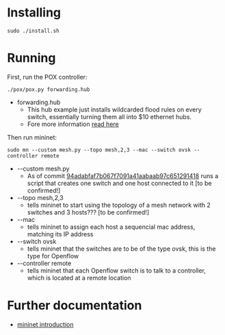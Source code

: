 # Installing
    sudo ./install.sh

# Running
First, run the POX controller:

    ./pox/pox.py forwarding.hub

- forwarding.hub
  - This hub example just installs wildcarded flood rules on every switch, essentially turning them all into $10 ethernet hubs.
  - Fore more information [read here](https://openflow.stanford.edu/display/ONL/POX+Wiki#POXWiki-forwarding.hub)

Then run mininet:

    sudo mn --custom mesh.py --topo mesh,2,3 --mac --switch ovsk --controller remote

- --custom mesh.py
  - As of commit [94adabfaf7b067f7091a41aabaab97c651291418](https://github.com/cs-543/OpenBlow/commit/94adabfaf7b067f7091a41aabaab97c651291418) runs a script that creates one switch and one host connected to it [to be confirmed!]
- --topo mesh,2,3
  - tells mininet to start using the topology of a mesh network with 2 switches and 3 hosts??? [to be confirmed!]
- --mac
  - tells mininet to assign each host a sequencial mac address, matching its IP address
- --switch ovsk
  - tells mininet that the switches are to be of the type ovsk, this is the type for Openflow
- --controller remote
  - tells mininet that each Openflow switch is to talk to a controller, which is located at a remote location

# Further documentation
- [mininet introduction](https://github.com/mininet/mininet/wiki/Introduction-to-Mininet)